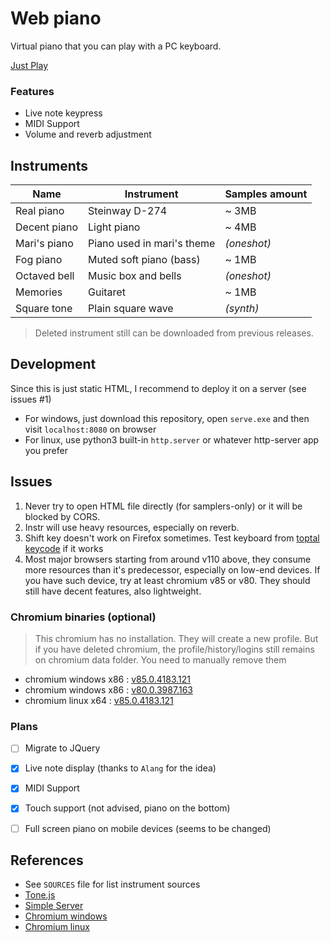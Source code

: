 # Web piano
Virtual piano that you can play with a PC keyboard.

[Just Play](https://custap80.github.io/instr)

### Features
- Live note keypress
- MIDI Support
- Volume and reverb adjustment


## Instruments

|Name|Instrument|Samples amount|
|--|--|--|
|Real piano|Steinway D-274|~ 3MB|
|Decent piano|Light piano|~ 4MB|
|Mari's piano|Piano used in mari's theme|_(oneshot)_|
|Fog piano|Muted soft piano (bass)|~ 1MB|
|Octaved bell|Music box and bells|_(oneshot)_|
|Memories|Guitaret|~ 1MB|
|Square tone|Plain square wave|_(synth)_|

> Deleted instrument still can be downloaded from previous releases.


## Development
Since this is just static HTML, I recommend to deploy it on a server (see issues #1)

- For windows, just download this repository, open `serve.exe` and then visit `localhost:8080` on browser
- For linux, use python3 built-in `http.server` or whatever http-server app you prefer


## Issues
1. Never try to open HTML file directly (for samplers-only) or it will be blocked by CORS.
2. Instr will use heavy resources, especially on reverb.
3. Shift key doesn't work on Firefox sometimes. Test keyboard from [toptal keycode](https://www.toptal.com/developers/keycode) if it works
4. Most major browsers starting from around v110 above, they consume more resources than it's predecessor, especially on low-end devices. If you have such device, try at least chromium v85 or v80. They should still have decent features, also lightweight.

### Chromium binaries (optional)
> This chromium has no installation. They will create a new profile. But if you have deleted chromium, the profile/history/logins still remains on chromium data folder. You need to manually remove them
- chromium windows x86 : [v85.0.4183.121](https://github.com/macchrome/winchrome/releases/download/v85.0.4183.121-r782793-Win64/Ungoogled-Chromium-85.0.4183.121-1_Win32.7z)
- chromium windows x86 : [v80.0.3987.163](https://github.com/macchrome/winchrome/releases/download/v80.0.3987.163-r722274-Win64/Ungoogled-Chromium-80.0.3987.163-Win32.7z)
- chromium linux x64 : [v85.0.4183.121](https://github.com/macchrome/linchrome/releases/download/v85.0.4183.121-r782793-portable-ungoogled-Lin64/ungoogled-chromium_85.0.4183.121_1.vaapi_linux.tar.xz)


### Plans
- [ ] Migrate to JQuery
- [x] Live note display (thanks to `Alang` for the idea)
- [x] MIDI Support
- [x] Touch support (not advised, piano on the bottom)
- [ ] Full screen piano on mobile devices (seems to be changed)


## References
- See `SOURCES` file for list instrument sources
- [Tone.js](https://github.com/Tonejs/Tone.js)
- [Simple Server](https://github.com/syntaqx/serve)
- [Chromium windows](https://github.com/macchrome/winchrome)
- [Chromium linux](https://github.com/macchrome/linchrome)
